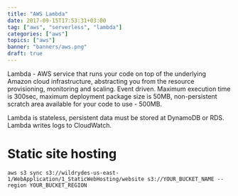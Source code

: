```yaml
---
title: "AWS Lambda"
date: 2017-09-15T17:53:31+03:00
tag: ["aws", "serverless", "lambda"]
categories: ["aws"]
topics: ["aws"]
banner: "banners/aws.png"
draft: true
---
```


Lambda - AWS service that runs your code on top of the underlying Amazon cloud infrastructure,
abstracting you from the resource provisioning, monitoring and scaling. Event driven.
Maximum execution time is 300sec, maximum deployment package size is 50MB, non-persistent scratch area
available for your code to use - 500MB.

Lambda is stateless, persistent data must be stored at DynamoDB or RDS. Lambda writes logs to CloudWatch.


# Static site hosting

`aws s3 sync s3://wildrydes-us-east-1/WebApplication/1_StaticWebHosting/website s3://YOUR_BUCKET_NAME --region YOUR_BUCKET_REGION`